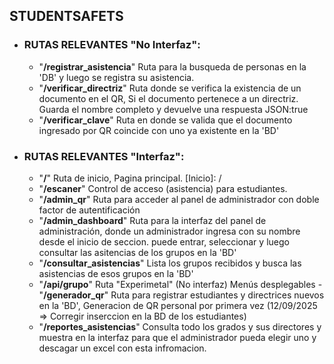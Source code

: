 ## STUDENTSAFETS
- ### RUTAS RELEVANTES "No Interfaz":
    - "**/registrar_asistencia**" Ruta para la busqueda de personas en la 'DB' y luego se registra su asistencia.
    - "**/verificar_directriz**"  Ruta donde se verifica la existencia de un documento en el QR, Si el documento pertenece a un directriz. Guarda el nombre completo y devuelve una respuesta JSON:true
    - "**/verificar_clave**" Ruta en donde se valida que el documento ingresado por QR coincide con uno ya existente en la 'BD'

- ### RUTAS RELEVANTES "Interfaz":
    - "**/**" Ruta de inicio, Pagina principal.
    [Inicio]: /
    - "**/escaner**" Control de acceso (asistencia) para estudiantes.
    - "**/admin_qr**" Ruta para acceder al panel de administrador con doble factor de autentificación
    - "**/admin_dashboard**" Ruta para la interfaz del panel de administración, donde un administrador ingresa con su nombre desde el inicio de seccion. puede entrar, seleccionar y luego consultar las asitencias de los grupos en la 'BD'
    - "**/consultar_asistencias**" Lista los grupos recibidos y busca las asistencias de esos grupos en la 'BD'
    - "**/api/grupo**" Ruta "Experimetal" (No interfaz) Menús desplegables
    -"**/generador_qr**" Ruta para registrar estudiantes y directrices nuevos en la 'BD', Generacion de QR personal por primera vez (12/09/2025 => Corregir inserccion en la BD de los estudiantes)
    - "**/reportes_asistencias**" Consulta todo los grados y sus directores y muestra en la interfaz para que el administrador pueda elegir uno y descagar un excel con esta infromacion.
